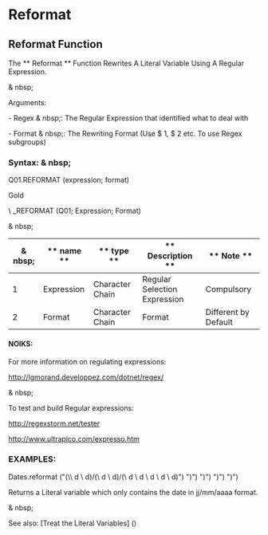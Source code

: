 # Reformat

## Reformat Function

The ** Reformat ** Function Rewrites A Literal Variable Using A Regular Expression.

& nbsp;

Arguments:

\- Regex & nbsp;: The Regular Expression that identified what to deal with

\- Format & nbsp;: The Rewriting Format (Use $ 1, $ 2 etc. To use Regex subgroups)

### Syntax: & nbsp;

Q01.REFORMAT (expression; format)

Gold

\ _REFORMAT (Q01; Expression; Format)

& nbsp;

| & nbsp; | ** name ** | ** type ** | ** Description ** | ** Note ** |
| --- | --- | --- | --- | --- |
| &#49; | Expression | Character Chain | Regular Selection Expression | Compulsory |
| &#50; | Format | Character Chain | Format | Different by Default |

#### NOIKS:

For more information on regulating expressions:

http://lgmorand.developpez.com/dotnet/regex/

& nbsp;

To test and build Regular expressions:

http://regexstorm.net/tester

http://www.ultrapico.com/expresso.htm

### EXAMPLES:

Dates.reformat ("(\\\ d \\ d)/(\\ d \\ d)/(\\ d \\ d \\ d \\ d \\ d)") ")") ")") ")") ")")

Returns a Literal variable which only contains the date in jj/mm/aaaa format.

& nbsp;

See also: [Treat the Literal Variables] (<Trellious Little Little.md>)